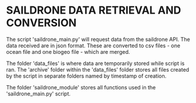 SAILDRONE DATA RETRIEVAL AND CONVERSION
===============================================================================

The script 'saildrone_main.py' will request data from the saildrone API. The
data received are in json format. These are converted to csv files - one ocean
file and one biogeo file - which are merged.

The folder 'data_files' is where data are temporarily stored while script is
ran. The 'archive' folder within the 'data_files' folder stores all files
created by the script in separate folders named by timestamp of creation.

The folder 'saildrone_module' stores all functions used in the
'saildrone_main.py' script.